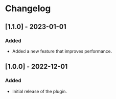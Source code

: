 # Changelog

## [1.1.0] - 2023-01-01

### Added

- Added a new feature that improves performance.

## [1.0.0] - 2022-12-01

### Added

- Initial release of the plugin.
